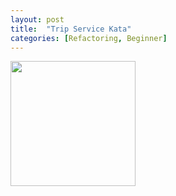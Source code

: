 ```yaml
---
layout: post
title:  "Trip Service Kata"
categories: [Refactoring, Beginner]
---
```


<img style="height: 200px" src="{{ site.github.url }}/images/trip_service.jpg">
